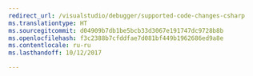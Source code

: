 ```yaml
---
redirect_url: /visualstudio/debugger/supported-code-changes-csharp
ms.translationtype: HT
ms.sourcegitcommit: d04909b7db1be5bcb33d3067e191747dc9728b8b
ms.openlocfilehash: f3c2388b7cfddfae7d081bf449b1962686ed9a8e
ms.contentlocale: ru-ru
ms.lasthandoff: 10/12/2017

---
```


